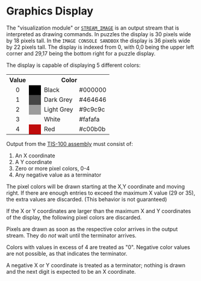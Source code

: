Graphics Display
================

The "visualization module" or [`STREAM_IMAGE`](lua.html) is an output stream that is interpreted as drawing commands.  In puzzles the display is 30 pixels wide by 18 pixels tall.  In the `IMAGE CONSOLE SANDBOX` the display is 36 pixels wide by 22 pixels tall.  The display is indexed from 0, with 0,0 being the upper left corner and 29,17 being the bottom right for a puzzle display.

The display is capable of displaying 5 different colors:

<table>
<tr><th>Value</th><th colspan="3">Color</th></tr>
<tr><td style="text-align:center">0</td><td style="width: 1em; background-color: black">&nbsp;</td><td>Black</td><td>#000000</td></tr>
<tr><td style="text-align:center">1</td><td style="width: 1em; background-color: #464646">&nbsp;</td><td>Dark Grey</td><td>#464646</td></tr>
<tr><td style="text-align:center">2</td><td style="width: 1em; background-color: #9c9c9c">&nbsp;</td><td>Light Grey</td><td>#9c9c9c</td></tr>
<tr><td style="text-align:center">3</td><td style="width: 1em; background-color: #fafafa">&nbsp;</td><td>White</td><td>#fafafa</td></tr>
<tr><td style="text-align:center">4</td><td style="width: 1em; background-color: #c00b0b">&nbsp;</td><td>Red</td><td>#c00b0b</td></tr>
</table>

Output from the [TIS-100 assembly](assembly.html) must consist of:

1. An X coordinate
2. A Y coordinate
3. Zero or more pixel colors, 0-4
4. Any negative value as a terminator

The pixel colors will be drawn starting at the X,Y coordinate and moving right. If there are enough entries to exceed the maximum X value (29 or 35), the extra values are discarded. (This behavior is not guaranteed)

If the X or Y coordinates are larger than the maximum X and Y coordinates of the display, the following pixel colors are discarded.

Pixels are drawn as soon as the respective color arrives in the output stream.  They do _not_ wait until the terminator arrives.

Colors with values in excess of 4 are treated as "0".  Negative color values are not possible, as that indicates the terminator.

A negative X or Y coordinate is treated as a terminator; nothing is drawn and the next digit is expected to be an X coordinate.

